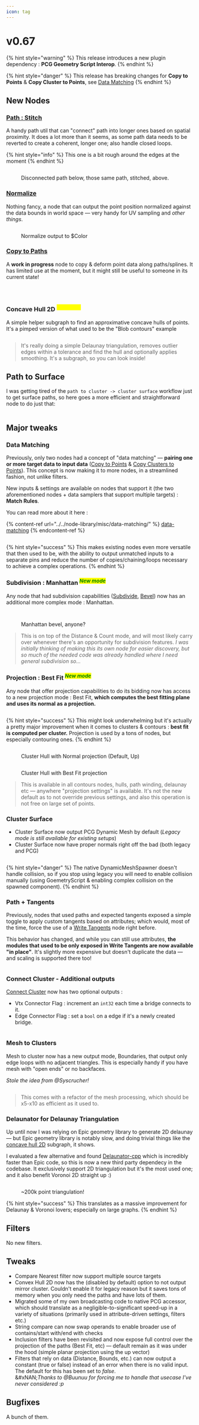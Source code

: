 ```yaml
---
icon: tag
---
```


# v0.67

{% hint style="warning" %}
This release introduces a new plugin dependency : **PCG Geometry Script Interop**.
{% endhint %}

{% hint style="danger" %}
This release has breaking changes for **Copy to Points** & **Copy Cluster to Points**, see [Data Matching](v0.67.md#data-matching)
{% endhint %}

## New Nodes

### [Path : Stitch](../../node-library/paths/stitch.md)

A handy path util that can "connect" path into longer ones based on spatial proximity. It does a lot more than it seems, as some path data needs to be reverted to create a coherent, longer one; also handle closed loops.

{% hint style="info" %}
This one is a bit rough around the edges at the moment
{% endhint %}

<figure><img src="../../.gitbook/assets/image (2) (1).png" alt=""><figcaption><p>Disconnected path below, those same path, stitched, above.</p></figcaption></figure>

### [Normalize](../../node-library/transform/normalize.md)

Nothing fancy, a node that can output the point position normalized against the data bounds in world space — very handy for UV sampling and _other things_.

<figure><img src="../../.gitbook/assets/Normalize.gif" alt=""><figcaption><p>Normalize output to $Color</p></figcaption></figure>

### [Copy to Paths](../../node-library/transform/copy-to-path.md)

A **work in progress** node to copy & deform point data along paths/splines. It has limited use at the moment, but it might still be useful to someone in its current state!

<div><figure><img src="../../.gitbook/assets/image (69).png" alt=""><figcaption></figcaption></figure> <figure><img src="../../.gitbook/assets/ctp2.gif" alt=""><figcaption></figcaption></figure> <figure><img src="../../.gitbook/assets/image (1).png" alt=""><figcaption></figcaption></figure></div>

### Concave Hull 2D <sup>_<mark style="color:yellow;">Subgraph</mark>_</sup>

A simple helper subgraph to find an approximative concave hulls of points. It's a pimped version of what used to be the "Blob contours" example

<figure><img src="../../.gitbook/assets/image (67).png" alt=""><figcaption></figcaption></figure>

> It's really doing a simple Delaunay triangulation, removes outlier edges within a tolerance and find the hull and optionally applies smoothing. It's a subgraph, so you can look inside!

## Path to Surface

I was getting tired of the `path to cluster -> cluster surface` workflow just to get surface paths, so here goes a more efficient and straightforward node to do just that:

<figure><img src="../../.gitbook/assets/image (4).png" alt=""><figcaption></figcaption></figure>

## Major tweaks

### Data Matching

Previously, only two nodes had a concept of "data matching" — **pairing one or more target data to input data** ([Copy to Points](../../node-library/misc/copy-to-points.md) & [Copy Clusters to Points](../../node-library/clusters/copy-clusters-to-points.md)). This concept is now making it to more nodes, in a streamlined fashion, not unlike filters.

New inputs & settings are available on nodes that support it (the two aforementioned nodes + data samplers that support multiple targets) : **Match Rules**.

You can read more about it here :&#x20;

{% content-ref url="../../node-library/misc/data-matching/" %}
[data-matching](../../node-library/misc/data-matching/)
{% endcontent-ref %}

<figure><img src="../../.gitbook/assets/image (66).png" alt=""><figcaption></figcaption></figure>

{% hint style="success" %}
This makes existing nodes even more versatile that then used to be, with the ability to output unmatched inputs to a separate pins and reduce the number of copies/chaining/loops necessary to achieve a complex operations.
{% endhint %}

### Subdivision : Manhattan <sup>_<mark style="color:green;">New mode</mark>_</sup>

Any node that had subdivision capabilities ([Subdivide](../../node-library/paths/subdivide.md), [Bevel](../../node-library/paths/bevel.md)) now has an additional more complex mode : Manhattan.

<div><figure><img src="../../.gitbook/assets/manh1.gif" alt=""><figcaption></figcaption></figure> <figure><img src="../../.gitbook/assets/bev.png" alt=""><figcaption><p>Manhattan bevel, anyone?</p></figcaption></figure></div>

> This is on top of the Distance & Count mode, and will most likely carry over whenever there's an opportunity for subdivision features. _I was initially thinking of making this its own node for easier discovery, but so much of the needed code was already handled where I need general subdivision so..._

### Projection : Best Fit <sup>_<mark style="color:green;">New mode</mark>_</sup>

Any node that offer projection capabilities to do its bidding now has access to a new projection mode : Best Fit, **which computes the best fitting plane and uses its normal as a projection.**&#x20;

<figure><img src="../../.gitbook/assets/image (1) (1) (1) (1).png" alt=""><figcaption></figcaption></figure>

{% hint style="success" %}
This might look underwhelming but it's actually a pretty major improvement when it comes to clusters & contours : **best fit is computed per cluster.** Projection is used by a tons of nodes, but especially contouring ones.&#x20;
{% endhint %}

<div><figure><img src="../../.gitbook/assets/image (1) (1) (1) (1) (1).png" alt=""><figcaption><p>Cluster Hull with Normal projection (Default, Up)</p></figcaption></figure> <figure><img src="../../.gitbook/assets/image (2) (1) (1).png" alt=""><figcaption><p>Cluster Hull with Best Fit projection</p></figcaption></figure></div>

> This is available in all contours nodes, hulls, path winding, delaunay etc — anywhere "projection settings" is available. It's not the new default as to not override previous settings, and also this operation is not free on large set of points.

### Cluster Surface

* Cluster Surface now output PCG Dynamic Mesh by default (_Legacy mode is still available for existing setups_)
* Cluster Surface now have proper normals right off the bad (both legacy and PCG)

<figure><img src="../../.gitbook/assets/image (64).png" alt=""><figcaption></figcaption></figure>

{% hint style="danger" %}
The native DynamicMeshSpawner doesn't handle collision, so if you stop using legacy you will need to enable collision manually (using GoemetryScript & enabling complex collision on the spawned component).
{% endhint %}

### Path + Tangents

Previously, nodes that used paths and expected tangents exposed a simple toggle to apply custom tangents based on attributes; which would, most of the time, force the use of a [Write Tangents](../../node-library/paths/write-tangents/) node right before.

This behavior has changed, and while you can still use attributes, **the modules that used to be only exposed in Write Tangents are now available "in place"**. It's slightly more expensive but doesn't duplicate the data — and scaling is supported there too!

<figure><img src="../../.gitbook/assets/image (3) (1).png" alt=""><figcaption></figcaption></figure>

### Connect Cluster - Additional outputs

[Connect Cluster](../../node-library/clusters/connect-clusters.md) now has  two optional outputs :&#x20;

* Vtx Connector Flag : increment an `int32` each time a bridge connects to it.
* Edge Connector Flag : set a `bool` on a edge if it's a newly created bridge.

<figure><img src="../../.gitbook/assets/image (65).png" alt=""><figcaption></figcaption></figure>

### Mesh to Clusters

Mesh to cluster now has a new output mode, Boundaries, that output only edge loops with no adjacent triangles. This is especially handy if you have mesh with "open ends" or no backfaces.

_Stole the idea from @Syscrucher!_

<figure><img src="../../.gitbook/assets/image (3).png" alt=""><figcaption></figcaption></figure>

> This comes with a refactor of the mesh processing, which should be x5-x10 as efficient as it used to.

### Delaunator for Delaunay Triangulation

Up until now I was relying on Epic geometry library to generate 2D delaunay — but Epic geometry library is notably slow, and doing trivial things like the [concave hull 2D](v0.67.md#concave-hull-2d-subgraph) subgraph, it shows.

I evaluated a few alternative and found [Delaunator-cpp](https://app.gitbook.com/u/J8KNpQJUmWRCAc0RuEB3U737mYD2) which is incredibly faster than Epic code, so this is now a new third party dependecy in the codebase. It exclusively support 2D triangulation but it's the most used one; and it also benefit Voronoi 2D straight up :)

<figure><img src="../../.gitbook/assets/image.png" alt=""><figcaption><p>~200k point triangulation!</p></figcaption></figure>

{% hint style="success" %}
This translates as a massive improvement for Delaunay & Voronoi lovers; especially on large graphs.
{% endhint %}

## Filters

No new filters.

## Tweaks

* Compare Nearest filter now support multiple source targets
* Convex Hull 2D now has the (disabled by default) option to not output mirror cluster. Couldn't enable it for legacy reason but it saves tons of memory when you only need the paths and have lots of them.
* Migrated some of my own broadcasting code to native PCG accessor, which should translate as a negligible-to-significant speed-up in a variety of situations (primarily used in attribute-driven settings, filters etc.)
* String compare can now swap operands to enable broader use of contains/start with/end with checks
* Inclusion filters have been revisited and now expose full control over the projection of the paths (Best Fit, etc) — default remain as it was under the hood (simple planar projection using the up vector)
* Filters that rely on data (Distance, Bounds, etc.) can now output a constant (true or false) instead of an error when there is no valid input. The default for this has been set to _false_.\
  &#xNAN;_&#x54;hanks to @Buunuu for forcing me to handle that usecase I've never considered :p_

## Bugfixes

A bunch of them.
